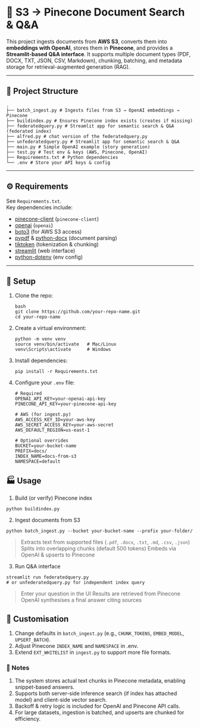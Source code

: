 # 📖 S3 → Pinecone Document Search & Q&A

This project ingests documents from **AWS S3**, converts them into **embeddings with OpenAI**, stores them in **Pinecone**, and provides a **Streamlit-based Q&A interface**. It supports multiple document types (PDF, DOCX, TXT, JSON, CSV, Markdown), chunking, batching, and metadata storage for retrieval-augmented generation (RAG).

---

## :file_folder: Project Structure
  ```
  .
├── batch_ingest.py # Ingests files from S3 → OpenAI embeddings → Pinecone
├── buildindex.py # Ensures Pinecone index exists (creates if missing)
├── federatedquery.py # Streamlit app for semantic search & Q&A (federated index)
├── alfred.py # chat version of the federatedquery.py
├── unfederatedquery.py # Streamlit app for semantic search & Q&A 
├── main.py # Simple OpenAI example (story generation)
├── test.py # Test env & keys (AWS, Pinecone, OpenAI)
├── Requirements.txt # Python dependencies
└── .env # Store your API keys & config
  ```
---

## :gear: Requirements

See `Requirements.txt`.  
Key dependencies include:

- [pinecone-client](https://docs.pinecone.io/) (`pinecone-client`)
- [openai](https://pypi.org/project/openai/) (`openai`)
- [boto3](https://boto3.amazonaws.com/) (for AWS S3 access)
- [pypdf](https://pypi.org/project/pypdf/) & [python-docx](https://pypi.org/project/python-docx/) (document parsing)
- [tiktoken](https://github.com/openai/tiktoken) (tokenization & chunking)
- [streamlit](https://streamlit.io/) (web interface)
- [python-dotenv](https://pypi.org/project/python-dotenv/) (env config)

---

## :rocket: Setup

1. Clone the repo:
   ```
   bash
   git clone https://github.com/your-repo-name.git
   cd your-repo-name
   ```
2. Create a virtual environment:
   ```
   python -m venv venv
   source venv/bin/activate   # Mac/Linux
   venv\Scripts\activate      # Windows
   ```
3. Install dependencies:
   ```
   pip install -r Requirements.txt
   ```

4. Configure your `.env` file:
   ```
   # Required
   OPENAI_API_KEY=your-openai-api-key
   PINECONE_API_KEY=your-pinecone-api-key
   
   # AWS (for ingest.py)
   AWS_ACCESS_KEY_ID=your-aws-key
   AWS_SECRET_ACCESS_KEY=your-aws-secret
   AWS_DEFAULT_REGION=us-east-1
   
   # Optional overrides
   BUCKET=your-bucket-name
   PREFIX=docs/
   INDEX_NAME=docs-from-s3
   NAMESPACE=default
   ```

## :factory: Usage
1. Build (or verify) Pinecone index
```
python buildindex.py
```
   
2. Ingest documents from S3
```
python batch_ingest.py --bucket your-bucket-name --prefix your-folder/
```
  > Extracts text from supported files (`.pdf`, `.docx`, `.txt`, `.md`, `.csv`, `.json`)
  > Splits into overlapping chunks (default 500 tokens)
  > Embeds via OpenAI & upserts to Pinecone

3. Run Q&A interface
```
streamlit run federatedquery.py
# or unfederatedquery.py for independent index query
```
  >Enter your question in the UI
  >Results are retrieved from Pinecone
  >OpenAI synthesises a final answer citing sources

## :wrench: Customisation
1. Change defaults in `batch_ingest.py` (e.g., `CHUNK_TOKENS`, `EMBED_MODEL`, `UPSERT_BATCH`).
2. Adjust Pinecone `INDEX_NAME` and `NAMESPACE` in .env.
3. Extend `EXT_WHITELIST` in `ingest.py` to support more file formats.

### :page_with_curl: Notes
1. The system stores actual text chunks in Pinecone metadata, enabling snippet-based answers.
2. Supports both server-side inference search (if index has attached model) and client-side vector search.
3. Backoff & retry logic is included for OpenAI and Pinecone API calls.
4. For large datasets, ingestion is batched, and upserts are chunked for efficiency.

